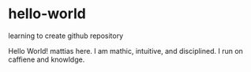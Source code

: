 # hello-world
learning to create github repository

Hello World!
mattias here. I am mathic, intuitive, and disciplined. I run on caffiene and knowldge.
